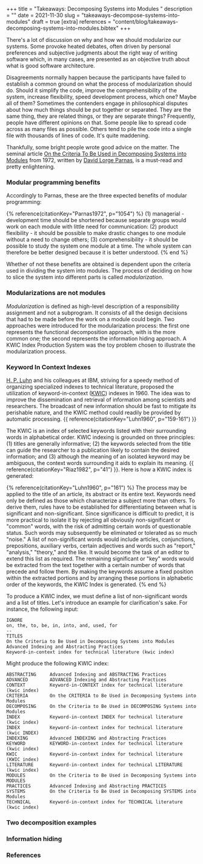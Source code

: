 +++
title = "Takeaways: Decomposing Systems into Modules "
description = ""
date = 2021-11-30
slug = "takeaways-decompose-systems-into-modules"
draft = true
[extra]
references = "content/blog/takeaways-decomposing-systems-into-modules.bibtex"
+++

There's a lot of discussion on why and how we should modularize our systems.
Some provoke heated debates, often driven by personal preferences and subjective
judgments about the right way of writing software which, in many cases, are
presented as an objective truth about what is good software architecture.

Disagreements normally happen because the participants have failed to establish
a common ground on what the process of modularization should do. Should it
simplify the code, improve the comprehensibility of the system, increase
flexibility, speed development process, which one? Maybe all of them? Sometimes
the contenders engage in philosophical disputes about how much things should be
put together or separated. They are the same thing, they are related things, or
they are separate things? Frequently, people have different opinions on that.
Some people like to spread code across as many files as possible. Others tend to
pile the code into a single file with thousands of lines of code. It's quite
maddening.

Thankfully, some bright people wrote good advice on the matter. The seminal
article [On the Criteria To Be Used in Decomposing Systems into
Modules](https://doi.org/10.1145/361598.361623) from 1972, written by [David
Lorge Parnas](https://en.wikipedia.org/wiki/David_Parnas), is a must-read and
pretty enlightening.

### Modular programming benefits

Accordingly to Parnas, these are the three expected benefits of modular
programming:

{% reference(citationKey="Parnas1972", p="1054") %}
(1) managerial - development time should be shortened because separate groups
would work on each module with little need for communication: (2) product
flexibility - it should be possible to make drastic changes to one module
without a need to change others; (3) comprehensibility - it should be possible
to study the system one module at a time. The whole system can therefore be
better designed because it is better understood.
{% end %}

Whether of not these benefits are obtained is dependent upon the criteria used
in dividing the system into modules. The process of deciding on how to slice the
system into different parts is called *modularization*.

### Modularizations are not modules

*Modularization* is defined as high-level description of a responsibility
assignment and not a subprogram. It consists of all the design decisions that
had to be made before the work on a module could begin. Two approaches were
introduced for the modularization process: the first one represents the
functional decomposition approach, with is the more common one; the second
represents the information hiding approach. A KWIC Index Production System was
the toy problem chosen to illustrate the modularization process.

### Keyword In Context Indexes

[H. P. Luhn](https://en.wikipedia.org/wiki/Hans_Peter_Luhn) and his colleagues
at IBM, striving for a speedy method of organizing specialized indexes to
technical literature, proposed the utilization of keyword-in-context
([KWIC](https://en.wikipedia.org/wiki/Key_Word_in_Context)) indexes in 1960. The
idea was to improve the dissemination and retrieval of information among
scientists and researchers. The broadcast of new information should be fast to
mitigate its perishable nature, and the KWIC method could readily be provided by
automatic processing. {{ reference(citationKey="Luhn1960", p="159-161") }}

The KWIC is an index of selected keywords listed with their surrounding words in
alphabetical order. KWIC indexing is grounded on three principles: (1) titles
are generally informative; (2) the keywords selected from the title can guide
the researcher to a publication likely to contain the desired information; and
(3) although the meaning of an isolated keyword may be ambiguous, the context
words surrounding it aids to explain its meaning. {{
reference(citationKey="Riaz1982", p="41") }}. Here is how a KWIC index is
generated:

{% reference(citationKey="Luhn1960", p="161") %}
The process may be applied to the title of an article, its abstract or its
entire text. Keywords need only be defined as those which characterize a subject
more than others. To derive them, rules have to be established for
differentiating between what is significant and non-significant.  Since
significance is difficult to predict, it is more practical to isolate it by
rejecting all obviously non-significant or "common" words, with the risk of
admitting certain words of questionable status. Such words may subsequently be
eliminated or tolerated as so much "noise." A list of non-significant words
would include articles, conjunctions, prepositions, auxiliary verbs, certain
adjectives and words such as "report," "analysis," "theory," and the like. It
would become the task of an editor to extend this list as required. The
remaining significant or "key" words would be extracted from the text together
with a certain number of words that precede and follow them. By making the
keywords assume a fixed position within the extracted portions and by arranging
these portions in alphabetic order of the keywords, the KWIC Index is generated.
{% end %}

To produce a KWIC index, we must define a list of non-significant words and a
list of titles. Let's introduce an example for clarification's sake. For
instance, the following input:

```text
IGNORE
on, the, to, be, in, into, and, used, for
--
TITLES
On the Criteria to Be Used in Decomposing Systems into Modules
Advanced Indexing and Abstracting Practices
Keyword-in-context index for technical literature (kwic index)
```

Might produce the following KWIC index:

```text
ABSTRACTING     Advanced Indexing and ABSTRACTING Practices
ADVANCED        ADVANCED Indexing and Abstracting Practices
CONTEXT         Keyword-in-CONTEXT index for technical literature (kwic index)
CRITERIA        On the CRITERIA to Be Used in Decomposing Systems into Modules
DECOMPOSING     On the Criteria to Be Used in DECOMPOSING Systems into Modules
INDEX           Keyword-in-context INDEX for technical literature (kwic index)
INDEX           Keyword-in-context index for technical literature (kwic INDEX)
INDEXING        Advanced INDEXING and Abstracting Practices
KEYWORD         KEYWORD-in-context index for technical literature (kwic index)
KWIC            Keyword-in-context index for technical literature (KWIC index)
LITERATURE      Keyword-in-context index for technical LITERATURE (kwic index)
MODULES         On the Criteria to Be Used in Decomposing Systems into MODULES
PRACTICES       Advanced Indexing and Abstracting PRACTICES
SYSTEMS         On the Criteria to Be Used in Decomposing SYSTEMS into Modules
TECHNICAL       Keyword-in-context index for TECHNICAL literature (kwic index)
```

### Two decomposition examples

### Information hiding

### References
